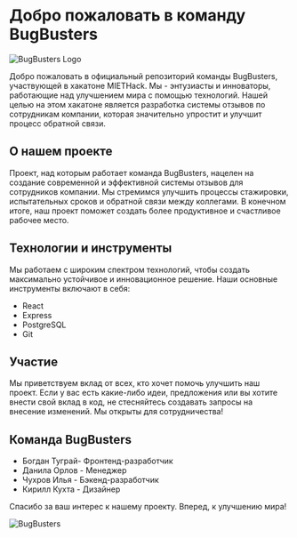 # Добро пожаловать в команду BugBusters

![BugBusters Logo](https://i.pinimg.com/564x/cf/97/86/cf9786aa51affe765a23ebb6a3445f7e.jpg)

Добро пожаловать в официальный репозиторий команды BugBusters, участвующей в хакатоне MIETHack. Мы - энтузиасты и инноваторы, работающие над улучшением мира с помощью технологий. Нашей целью на этом хакатоне является разработка системы отзывов по сотрудникам компании, которая значительно упростит и улучшит процесс обратной связи.

## О нашем проекте

Проект, над которым работает команда BugBusters, нацелен на создание современной и эффективной системы отзывов для сотрудников компании. Мы стремимся улучшить процессы стажировки, испытательных сроков и обратной связи между коллегами. В конечном итоге, наш проект поможет создать более продуктивное и счастливое рабочее место.

## Технологии и инструменты

Мы работаем с широким спектром технологий, чтобы создать максимально устойчивое и инновационное решение. Наши основные инструменты включают в себя:

- React
- Express
- PostgreSQL
- Git

## Участие

Мы приветствуем вклад от всех, кто хочет помочь улучшить наш проект. Если у вас есть какие-либо идеи, предложения или вы хотите внести свой вклад в код, не стесняйтесь создавать запросы на внесение изменений. Мы открыты для сотрудничества!

## Команда BugBusters

- Богдан Туграй- Фронтенд-разработчик
- Данила Орлов - Менеджер
- Чухров Илья - Бэкенд-разработчик
- Кирилл Кухта - Дизайнер


Спасибо за ваш интерес к нашему проекту. Вперед, к улучшению мира!

![BugBusters](https://i.pinimg.com/564x/bc/53/03/bc5303ebac86b4f2193ff62a41e73ff6.jpg)
